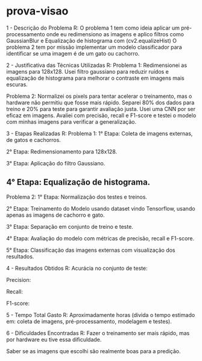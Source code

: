 # prova-visao

1 - Descrição do Problema
R:
O problema 1 tem como ideia aplicar um pré-processamento onde eu redimensiono as imagens e aplico filtros como GaussianBlur e Equalização de histograma com (cv2.equalizeHist)
O problema 2 tem por missão implementar um modelo classificador para identificar se uma imagem é de um gato ou cachorro.

2 - Justificativa das Técnicas Utilizadas
R:
Problema 1:
Redimensionei as imagens para 128x128. Usei filtro gaussiano para reduzir ruídos e equalização de histograma para melhorar o contraste em imagens mais escuras. 

Problema 2:
Normalizei os pixels para tentar acelerar o treinamento, mas o hardware não permitiu que fosse mais rápido. Separei 80% dos dados para treino e 20% para teste para garantir avaliação justa. Usei uma CNN por ser eficaz em imagens. Avaliei com precisão, recall e F1-score e testei o modelo com minhas imagens para verificar a generalização.

3 - Etapas Realizadas
R:
Problema 1:
1° Etapa: Coleta de imagens externas, de gatos e cachorros.

2° Etapa: Redimensionamento para 128x128.

3° Etapa: Aplicação do filtro Gaussiano.

4° Etapa: Equalização de histograma.
-------------------------------------------------------------------------------
Problema 2:
1° Etapa: Normalização dos testes e treinos.

2° Etapa: Treinamento do Modelo usando dataset vindo Tensorflow, usando apenas as imagens de cachorro e gato.

3° Etapa: Separação em conjunto de treino e teste.

4° Etapa: Avaliação do modelo com métricas de precisão, recall e F1-score.

5° Etapa: Classificação das imagens externas com visualização dos resultados.

4 - Resultados Obtidos
R:
Acurácia no conjunto de teste: 

Precision: 

Recall: 

F1-score: 

5 - Tempo Total Gasto
R:
Aproximadamente  horas (divida o tempo estimado em: coleta de imagens, pré-processamento, modelagem e testes).

6 - Dificuldades Encontradas
R:
Fazer o treinamento ser mais rápido, mas por hardware eu tive essa dificuldade.

Saber se as imagens que escolhi são realmente boas para a predição.
